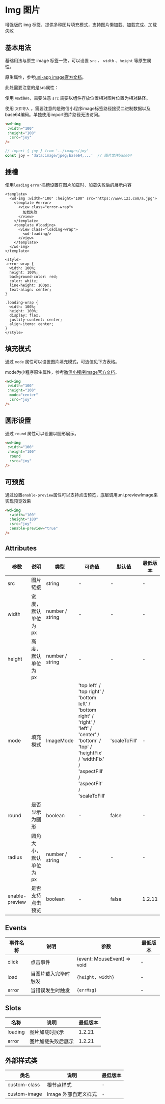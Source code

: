 <frame/>

# Img 图片

增强版的 img 标签，提供多种图片填充模式，支持图片懒加载、加载完成、加载失败

## 基本用法

基础用法与原生 image 标签一致，可以设置 `src` 、 `width` 、`height` 等原生属性。

原生属性，参考[uni-app image官方文档](https://uniapp.dcloud.net.cn/component/image.html#image)。

此处需要注意的是src属性：

使用 `相对路径`，需要注意 `src` 需要以组件存放位置相对图片位置为相对路径。

使用 `文件导入` ，需要注意的是微信小程序image标签路径接受二进制数据以及base64编码。单独使用import图片路径无法访问。

```html
<wd-img
 :width="100"
 :height="100"
  :src="joy"
/>
```

```typescript
// import { joy } from '../images/joy'
const joy = 'data:image/jpeg;base64,...'  // 图片文件base64
```

## 插槽

使用`loading` `error`插槽设置在图片加载时、加载失败后的展示内容

```vue
<template>
  <wd-img :width="100" :height="100" src="https://www.123.com/a.jpg">
    <template #error>
      <view class="error-wrap">
        加载失败
      </view>
    </template>
    <template #loading>
      <view class="loading-wrap">
        <wd-loading/>
      </view>
    </template>
  </wd-img>
</template>

<style>
.error-wrap {
  width: 100%;
  height: 100%;
  background-color: red;
  color: white;
  line-height: 100px;
  text-align: center;
}

.loading-wrap {
  width: 100%;
  height: 100%;
  display: flex;
  justify-content: center;
  align-items: center;
}
</style>
```

## 填充模式

通过 `mode` 属性可以设置图片填充模式，可选值见下方表格。

mode为小程序原生属性，参考[微信小程序image官方文档](https://developers.weixin.qq.com/miniprogram/dev/component/image.html)。

```html
<wd-img
 :width="100"
 :height="100"
  mode="center"
  :src="joy"
/>
```

## 圆形设置

通过 `round` 属性可以设置以圆形展示。

```html
<wd-img
 :width="100"
 :height="100"
  round
  :src="joy"
/>
```

## 可预览

通过设置`enable-preview`属性可以支持点击预览，底层调用uni.previewImage来实现预览效果

```html
<wd-img
  :width="100"
  :height="100"
  :src="joy"
  :enable-preview="true"
/>
```

## Attributes

| 参数           | 说明                   | 类型            | 可选值                                                                                                                                                                             | 默认值        | 最低版本 |
| -------------- | ---------------------- | --------------- | ---------------------------------------------------------------------------------------------------------------------------------------------------------------------------------- | ------------- | -------- |
| src            | 图片链接               | string          | -                                                                                                                                                                                  | -             | -        |
| width          | 宽度，默认单位为px     | number / string | -                                                                                                                                                                                  | -             | -        |
| height         | 高度，默认单位为px     | number / string | -                                                                                                                                                                                  | -             | -        |
| mode           | 填充模式               | ImageMode       | 'top left' / 'top right' / 'bottom left' / 'bottom right' / 'right' / 'left' / 'center' / 'bottom' / 'top' / 'heightFix' / 'widthFix' / 'aspectFill' / 'aspectFit' / 'scaleToFill' | 'scaleToFill' | -        |
| round          | 是否显示为圆形         | boolean         | -                                                                                                                                                                                  | false         | -        |
| radius         | 圆角大小，默认单位为px | number / string | -                                                                                                                                                                                  | -             | -        |
| enable-preview | 是否支持点击预览       | boolean         | -                                                                                                                                                                                  | false         | 1.2.11   |

## Events

| 事件名称 | 说明                 | 参数              | 最低版本 |
| -------- | -------------------- | ----------------- | -------- |
| click    | 点击事件             | (event: MouseEvent) => void                 | -        |
| load     | 当图片载入完毕时触发 | `{height, width}` | -        |
| error    | 当错误发生时触发     | `{errMsg}`        | -        |

## Slots

| 名称    | 说明               | 最低版本         |
| ------- | ------------------ | ---------------- |
| loading | 图片加载时展示     | 1.2.21 |
| error   | 图片加载失败后展示 | 1.2.21 |

## 外部样式类

| 类名         | 说明                 | 最低版本 |
| ------------ | -------------------- | -------- |
| custom-class | 根节点样式           | -        |
| custom-image | image 外部自定义样式 | -        |
